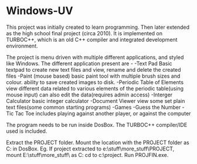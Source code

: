# Windows-UV

This project was initially created to learn programming. Then later extended as the high school final project (circa 2010).
It is implemented on TURBOC++, which is an old C++ compiler and integrated development environment.

The project is menu driven with multiple different applications, and styled like Windows.
The different application present are -
	-Text Pad
	 Basic textpad to create new text files and view, rename and delete the created files
	-Paint (mouse based)
	 basic paint tool with multiple brush sizes and colour.
	 ability to save created images to disk.
	-Periodic Table of Elements
	 view different data related to various elements of the periodic table(using mouse input)
         can also edit the data(requires admin access)
	-Interger Calculator
	 basic integer calculator
	-Document Viewer
	 view some set plain text files(some common starting programs)
	-Games
		-Guess the Number
		-Tic Tac Toe
		 includes playing against another player, or against the computer

The program needs to be run inside DosBox. 
The TURBOC++ compiler/IDE used is included.

Extract the PROJECT folder.
Mount the location with the PROJECT folder as C: in DosBox. 
Eg. If project extracted to e:\stuff\more_stuff\PROJECT, mount E:\stuff\more_stuff\ as C:
cd to c:\project.
Run PROJFIN.exe.


